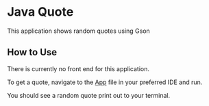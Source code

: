 # Java Quote

This application shows random quotes using Gson

## How to Use


There is currently no front end for this application. 

To get a quote, navigate to the [App](./src/main/java/quotes/App.java) file in your preferred IDE and run. 

You should see a random quote print out to your terminal. 